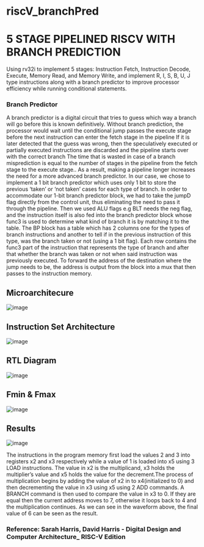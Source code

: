 # riscV_branchPred

# **5 STAGE PIPELINED RISCV WITH BRANCH PREDICTION**

Using rv32i to implement 5 stages: Instruction Fetch, Instruction Decode, Execute, Memory Read, and Memory Write, and implement R, I, S, B, U, J type instructions along with a branch predictor to improve processor efficiency while running conditional statements.

### **Branch Predictor** 
 A branch predictor is a digital circuit that tries to guess which way a branch will go before this is known definitively. Without branch prediction, the processor would wait until the conditional jump passes the execute stage before the next instruction can enter the fetch stage in the pipeline If it is later detected that the guess was wrong, then the speculatively executed or partially executed instructions are discarded and the pipeline starts over with the correct branch The time that is wasted in case of a branch misprediction is equal to the number of stages in the pipeline from the fetch stage to the execute stage.. As a result, making a pipeline longer increases the need for a more advanced branch predictor. In our case, we chose to implement a 1 bit branch predictor which uses only 1 bit to store the previous ‘taken’ or ‘not taken’ cases for each type of branch.
In order to accommodate our 1-bit branch predictor block, we had to take the jumpD flag directly from the control unit, thus eliminating the need to pass it through the pipeline. Then we used ALU flags e.g BLT needs the neg flag, and the instruction itself is also fed into the branch predictor block whose func3 is used to determine what kind of branch it is by matching it to the table.
The BP block has a table which has 2 columns one for the types of branch instructions and another to tell if in the previous instruction of this type, was the branch taken or not (using a 1 bit flag). Each row contains the func3 part of the instruction that represents the type of branch and after that whether the branch was taken or not when said instruction was previously executed. To forward the address of the destination where the jump needs to be, the address is output from the block into a mux that then passes to the instruction memory.

## **Microarchitecure**

![image](https://github.com/user-attachments/assets/98ff967e-64ab-4154-a78d-998dd45692a0)

## **Instruction Set Architecture**

![image](https://github.com/user-attachments/assets/778e9b57-2bd8-4fd5-a44a-132760e24b3c)

## **RTL Diagram**

![image](https://github.com/user-attachments/assets/4a86a73e-c9e9-4feb-b4f4-fb6634b99a4b)

## **Fmin & Fmax**

![image](https://github.com/user-attachments/assets/b4d6d332-2a10-492d-bcd9-4ec323b93d5e)

## **Results**

![image](https://github.com/user-attachments/assets/0854ee91-bc5e-4949-b3c7-d74c69cffca7)

 The instructions in the program memory first load the values 2 and 3 into registers x2 and x3 respectively while a value of 1 is loaded into x5 using 3 LOAD instructions. The value in x2 is the multiplicand, x3 holds the multiplier’s value and x5 holds the value for the 
decrement.The process of multiplication begins by adding the value of x2 in to x4(initialized to 0) and then decrementing the value in x3 using x5 using 2 ADD commands. A BRANCH command is then used to compare the value in x3 to 0. If they are equal then the current address moves to 7, otherwise it loops back to 4 and the multiplication continues. As we can see in the waveform above, the final value of 6 can be seen as the result.

### **Reference:** Sarah Harris, David Harris - Digital Design and Computer Architecture_ RISC-V Edition 
